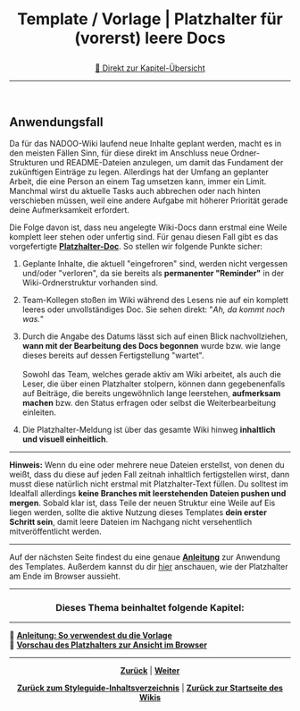 # <p align="center">Template / Vorlage | Platzhalter für (vorerst) leere Docs</p>

<p align="center"><a href="#dieses-thema-beinhaltet-folgende-kapitel">🚀 Direkt zur Kapitel-Übersicht</a></p>

---
<br>

## Anwendungsfall

Da für das NADOO-Wiki laufend neue Inhalte geplant werden, macht es in den meisten Fällen Sinn, für diese direkt im Anschluss neue Ordner-Strukturen und README-Dateien anzulegen, um damit das Fundament der zukünftigen Einträge zu legen. Allerdings hat der Umfang an geplanter Arbeit, die eine Person an einem Tag umsetzen kann, immer ein Limit. Manchmal wirst du aktuelle Tasks auch abbrechen oder nach hinten verschieben müssen, weil eine andere Aufgabe mit höherer Priorität gerade deine Aufmerksamkeit erfordert.

Die Folge davon ist, dass neu angelegte Wiki-Docs dann erstmal eine Weile komplett leer stehen oder unfertig sind. Für genau diesen Fall gibt es das vorgefertigte [**Platzhalter-Doc**](/docs/00-willkommen/03-styleguide/00-platzhalter/01-anleitung/README.md/#die-vorlage---diesen-part-bitte-kopieren-und-in-neue-dokumente-übertragen). So stellen wir folgende Punkte sicher:

1. Geplante Inhalte, die aktuell "eingefroren" sind, werden nicht vergessen und/oder "verloren", da sie bereits als **permanenter "Reminder"** in der Wiki-Ordnerstruktur vorhanden sind.

2. Team-Kollegen stoßen im Wiki während des Lesens nie auf ein komplett leeres oder unvollständiges Doc. Sie sehen direkt: "_Ah, da kommt noch was._"

3. Durch die Angabe des Datums lässt sich auf einen Blick nachvollziehen, **wann mit der Bearbeitung des Docs begonnen** wurde bzw. wie lange dieses bereits auf dessen Fertigstellung "wartet". <br> <br>
   Sowohl das Team, welches gerade aktiv am Wiki arbeitet, als auch die Leser, die über einen Platzhalter stolpern, können dann gegebenenfalls auf Beiträge, die bereits ungewöhnlich lange leerstehen, **aufmerksam machen** bzw. den Status erfragen oder selbst die Weiterbearbeitung einleiten.

4. Die Platzhalter-Meldung ist über das gesamte Wiki hinweg **inhaltlich und visuell einheitlich**.

---

**Hinweis:** Wenn du eine oder mehrere neue Dateien erstellst, von denen du weißt, dass du diese auf jeden Fall zeitnah inhaltlich fertigstellen wirst, dann musst diese natürlich nicht erstmal mit Platzhalter-Text füllen. Du solltest im Idealfall allerdings **keine Branches mit leerstehenden Dateien pushen und mergen**. Sobald klar ist, dass Teile der neuen Struktur eine Weile auf Eis liegen werden, sollte die aktive Nutzung dieses Templates **dein erster Schritt sein**, damit leere Dateien im Nachgang nicht versehentlich mitveröffentlicht werden.

---

Auf der nächsten Seite findest du eine genaue [**Anleitung**](/docs/00-willkommen/03-styleguide/00-platzhalter/01-anleitung/README.md) zur Anwendung des Templates. Außerdem kannst du dir [hier](/docs/00-willkommen/03-styleguide/00-platzhalter/02-vorschau/README.md) anschauen, wie der Platzhalter am Ende im Browser aussieht.

---

### <p align="center">Dieses Thema beinhaltet folgende Kapitel:</p>

---

🔹 [**Anleitung: So verwendest du die Vorlage**](/docs/00-willkommen/03-styleguide/00-platzhalter/01-anleitung/README.md) <br>
🔹 [**Vorschau des Platzhalters zur Ansicht im Browser**](/docs/00-willkommen/03-styleguide/00-platzhalter/02-vorschau/README.md)

---

<p align="center">
<a href="/docs/00-willkommen/03-styleguide/README.md"><strong>Zurück</strong></a> | 
<a href="/docs/00-willkommen/03-styleguide/00-platzhalter/01-anleitung/README.md"><strong>Weiter</strong></a>
</p>

<p align="center">
<a href="/docs/00-willkommen/03-styleguide/README.md/#inhaltsverzeichnis"><strong>Zurück zum Styleguide-Inhaltsverzeichnis</strong></a> | <a href="/docs/00-willkommen/README.md"><strong>Zurück zur Startseite des Wikis</strong></a>
</p>
